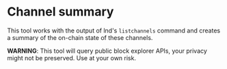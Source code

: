 # Channel summary

This tool works with the output of lnd's `listchannels` command and creates
a summary of the on-chain state of these channels.

**WARNING**: This tool will query public block explorer APIs, your privacy
might not be preserved. Use at your own risk.
